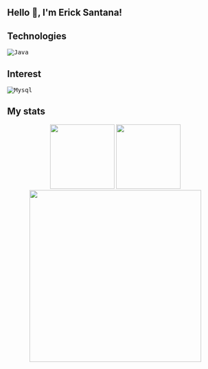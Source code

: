 ## Hello 👋, I'm Erick Santana!

## Technologies

<kbd> ![Java](https://img.shields.io/badge/java-%23ED8B00.svg?style=for-the-badge&logo=openjdk&logoColor=white) </kbd>

## Interest

<kbd> ![Mysql](https://img.shields.io/badge/mysql-%2300f.svg?style=for-the-badge&logo=mysql&logoColor=white) </kbd>

## My stats

<div align="center">
<img height="150em" src="https://github-readme-stats.vercel.app/api/top-langs/?username=classdeveloper&exclude_repo=KNN-Image-Classification&show_icons=true&hide_border=true&layout=compact&langs_count=8&theme=tokyonight"/>	
<img height="150em" src="https://github-readme-stats.vercel.app/api?username=classdeveloper&show_icons=true&hide_border=true&count_private=true&include_all_commits=true&theme=tokyonight" />
<img width="400" src="https://github-readme-streak-stats.herokuapp.com?user=classdeveloper&theme=tokyonight&hide_border=true" />
</div>
